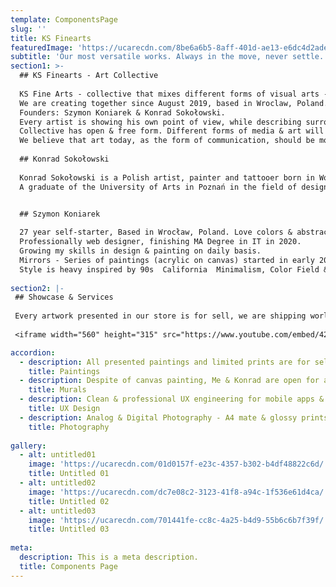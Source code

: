 ```yaml
---
template: ComponentsPage
slug: ''
title: KS Finearts
featuredImage: 'https://ucarecdn.com/8be6a6b5-8aff-401d-ae13-e6dc4d2ade97/'
subtitle: 'Our most versatile works. Always in the move, never settle.'
section1: >-
  ## KS Finearts - Art Collective
  
  KS Fine Arts - collective that mixes different forms of visual arts - Painting, Mural Painting, Design & Photography.
  We are creating together since August 2019, based in Wroclaw, Poland. 
  Founders: Szymon Koniarek & Konrad Sokołowski.
  Every artist is showing his own point of view, while describing surrounding reality through the art of visuals.
  Collective has open & free form. Different forms of media & art will be presented on our site - without any frames & borders. 
  We believe that art today, as the form of communication, should be modern & based on diversity & emotions.  
  
  ## Konrad Sokołowski
  
  Konrad Sokołowski is a Polish artist, painter and tattooer born in Wolsztyn 1989. 
  A graduate of the University of Arts in Poznań in the field of design and product design. First steps in drawing and painting under the guidance of prof. Arkadiusz Marcinkowski and prof. Andrzej Łubowski. He deals with broadly understood visual painting, using various painting techniques as well as formats on which works are created. The carriers of his works are not only canvas, but also walls and surfaces of buildings, where easel painting often seems to penetrate directly into urban space, combines oil painting and graffiti art, using a variety of painting techniques. Since 2016, an active tattoo artist, creates his own cartoon and newschool designs, often referring to known cartoon characters, while reworking and modifying them in a fun, humorous and specific way. Such relationships also seem to apply to painted wall surfaces. The subject of works on canvas is everyday life, people, genre scenes, as well as many years of tradition and places with which the artist was associated from an early age.


  ## Szymon Koniarek
  
  27 year self-starter, Based in Wrocław, Poland. Love colors & abstraction.
  Professionally web designer, finishing MA Degree in IT in 2020. 
  Growing my skills in design & painting on daily basis. 
  Mirrors - Series of paintings (acrylic on canvas) started in early 2019.
  Style is heavy inspired by 90s  California  Minimalism, Color Field & Action Painting. Colorful, synthetic & abstract landscapes & shapes. 
  
section2: |-
 ## Showcase & Services
 
 Every artwork presented in our store is for sell, we are shipping worldwide, just ask us for price. Any piece is unique, signed on the backside & will be send yo you with certificate of authenticity & in the proper and safe package.
 
 <iframe width="560" height="315" src="https://www.youtube.com/embed/422fNYfaH8w" frameborder="0" allow="accelerometer; autoplay; encrypted-media; gyroscope; picture-in-picture" allowfullscreen></iframe>

accordion:
  - description: All presented paintings and limited prints are for sell. If you have an idea, or specific requirements - just drop us a line - we will be more than happy to create personalised & more personal stories through the art.
    title: Paintings
  - description: Despite of canvas painting, Me & Konrad are open for any kind of cooperation, or work related with large-format painting & street art, like murals. If You need more details, or you are looking for mentioned form of service - contact Us.
    title: Murals
  - description: Clean & professional UX engineering for mobile apps & websites. 
    title: UX Design
  - description: Analog & Digital Photography - A4 mate & glossy prints are available. Limited. Every piece will be numbered and signed on the backside.
    title: Photography
    
gallery:
  - alt: untitled01
    image: 'https://ucarecdn.com/01d0157f-e23c-4357-b302-b4df48822c6d/'
    title: Untitled 01
  - alt: untitled02
    image: 'https://ucarecdn.com/dc7e08c2-3123-41f8-a94c-1f536e61d4ca/'
    title: Untitled 02
  - alt: untitled03
    image: 'https://ucarecdn.com/701441fe-cc8c-4a25-b4d9-55b6c6b7f39f/'
    title: Untitled 03
    
meta:
  description: This is a meta description.
  title: Components Page
---
```

